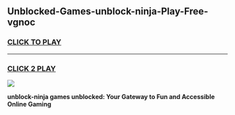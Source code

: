 
## Unblocked-Games-unblock-ninja-Play-Free-vgnoc
<h3>
<a href="https://premium76.site?title=unblock-ninja&ref=23A">CLICK TO PLAY</a></h3>
<hr>

<h3>
<a href="https://premium76.site?title=unblock-ninja&ref=23A">CLICK 2 PLAY</a>
  
</h3>

<a href="https://premium76.site?title=unblock-ninja&ref=23A"><img src="https://clearcache.store/games.png"></a>


**unblock-ninja games unblocked: Your Gateway to Fun and Accessible Online Gaming**
